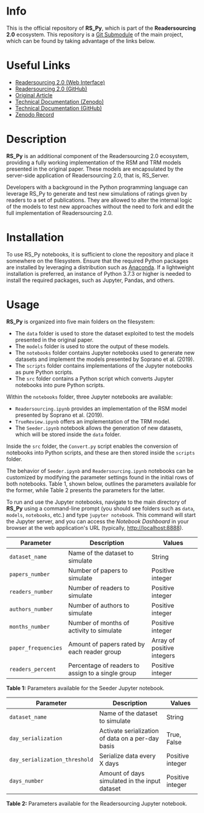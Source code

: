 <h1>Info</h1>

This is the official repository of **RS_Py**, which is part of the **Readersourcing 2.0** ecosystem. This repository is a [Git Submodule](https://git-scm.com/book/it/v2/Git-Tools-Submodules) of the main project, which can be found by taking advantage of the links below.

<h1>Useful Links</h1>

- <a href="https://readersourcing.com">Readersourcing 2.0 (Web Interface)</a>
- <a href="https://github.com/Miccighel/Readersourcing-2.0">Readersourcing 2.0 (GitHub)</a>
- <a href="https://zenodo.org/record/1446468">Original Article</a>
- <a href="https://zenodo.org/record/1452397">Technical Documentation (Zenodo)</a>
- <a href="https://github.com/Miccighel/Readersourcing-2.0-TechnicalDocumentation"> Technical Documentation (GitHub)</a>
- <a href="https://zenodo.org/record/3245209">Zenodo Record</a>

<h1>Description</h1>

**RS_Py** is an additional component of the Readersourcing 2.0 ecosystem, providing a fully working implementation 
of the RSM and TRM models presented in the original paper. These models are encapsulated by the server-side 
application of Readersourcing 2.0, that is, RS_Server.

Developers with a background in the Python programming language can leverage RS_Py to generate and test new 
simulations of ratings given by readers to a set of publications. They are allowed to alter the internal logic 
of the models to test new approaches without the need to fork and edit the full implementation of Readersourcing 2.0.

<h1>Installation</h1>

To use RS_Py notebooks, it is sufficient to clone the repository and place it somewhere on the filesystem. 
Ensure that the required Python packages are installed by leveraging a distribution such as [Anaconda](https://www.anaconda.com/distribution/). 
If a lightweight installation is preferred, an instance of Python 3.7.3 or higher is needed to install 
the required packages, such as Jupyter, Pandas, and others.

<h1>Usage</h1>

**RS_Py** is organized into five main folders on the filesystem:

- The `data` folder is used to store the dataset exploited to test the models presented in the original paper.
- The `models` folder is used to store the output of these models.
- The `notebooks` folder contains Jupyter notebooks used to generate new datasets and implement the models presented by Soprano et al. (2019).
- The `scripts` folder contains implementations of the Jupyter notebooks as pure Python scripts.
- The `src` folder contains a Python script which converts Jupyter notebooks into pure Python scripts.

Within the `notebooks` folder, three Jupyter notebooks are available:

- `Readersourcing.ipynb` provides an implementation of the RSM model presented by Soprano et al. (2019).
- `TrueReview.ipynb` offers an implementation of the TRM model.
- The `Seeder.ipynb` notebook allows the generation of new datasets, which will be stored inside the `data` folder.

Inside the `src` folder, the `Convert.py` script enables the conversion of notebooks into Python scripts, 
and these are then stored inside the `scripts` folder.

The behavior of `Seeder.ipynb` and `Readersourcing.ipynb` notebooks can be customized by modifying the parameter 
settings found in the initial rows of both notebooks. Table 1, shown below, outlines the parameters available for the former, 
while Table 2 presents the parameters for the latter.

To run and use the Jupyter notebooks, navigate to the main directory of **RS_Py** using a command-line prompt 
(you should see folders such as `data`, `models`, `notebooks`, etc.) and type `jupyter notebook`. 
This command will start the Jupyter server, and you can access the *Notebook Dashboard* in your browser
at the web application's URL (typically, [http://localhost:8888](https://jupyter.readthedocs.io/en/latest/running.html#running)).

| **Parameter**         | **Description**                            | **Values**                  |
|-----------------------|--------------------------------------------|-----------------------------|
| `dataset_name`        | Name of the dataset to simulate             | String                      |
| `papers_number`       | Number of papers to simulate               | Positive integer            |
| `readers_number`      | Number of readers to simulate              | Positive integer            |
| `authors_number`      | Number of authors to simulate              | Positive integer            |
| `months_number`       | Number of months of activity to simulate   | Positive integer            |
| `paper_frequencies`   | Amount of papers rated by each reader group| Array of positive integers  |
| `readers_percent`     | Percentage of readers to assign to a single group | Positive integer    |

**Table 1:** Parameters available for the Seeder Jupyter notebook.

| **Parameter**                  | **Description**                                           | **Values**                  |
|---------------------------------|-----------------------------------------------------------|-----------------------------|
| `dataset_name`                 | Name of the dataset to simulate                            | String                      |
| `day_serialization`            | Activate serialization of data on a per-day basis         | True, False                  |
| `day_serialization_threshold`  | Serialize data every X days                               | Positive integer            |
| `days_number`                  | Amount of days simulated in the input dataset              | Positive integer            |

**Table 2:** Parameters available for the Readersourcing Jupyter notebook.

